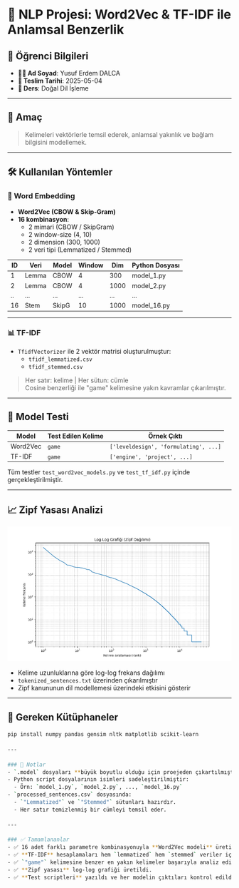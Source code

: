 # 📘 NLP Projesi: Word2Vec & TF-IDF ile Anlamsal Benzerlik

## 👤 Öğrenci Bilgileri

- **👨‍🎓 Ad Soyad**: Yusuf Erdem DALCA  
- **📅 Teslim Tarihi**: 2025-05-04  
- **🧪 Ders**: Doğal Dil İşleme

---


## 🎯 Amaç

> Kelimeleri vektörlerle temsil ederek, anlamsal yakınlık ve bağlam bilgisini modellemek.

---

## 🛠️ Kullanılan Yöntemler

### 🔡 Word Embedding

- **Word2Vec (CBOW & Skip-Gram)**
- **16 kombinasyon**:
  - 2 mimari (CBOW / SkipGram)
  - 2 window-size (4, 10)
  - 2 dimension (300, 1000)
  - 2 veri tipi (Lemmatized / Stemmed)

| ID | Veri | Model | Window | Dim | Python Dosyası |
|----|------|-------|--------|-----|----------------|
| 1  | Lemma | CBOW  | 4      | 300 | model_1.py     |
| 2  | Lemma | CBOW  | 4      | 1000| model_2.py     |
| .. | ...   | ...   | ...    | ... | ...            |
| 16 | Stem  | SkipG | 10     | 1000| model_16.py    |

---

### 📊 TF-IDF

- `TfidfVectorizer` ile 2 vektör matrisi oluşturulmuştur:
  - `tfidf_lemmatized.csv`
  - `tfidf_stemmed.csv`

> Her satır: kelime | Her sütun: cümle  
> Cosine benzerliği ile "game" kelimesine yakın kavramlar çıkarılmıştır.

---

## 🔬 Model Testi

| Model | Test Edilen Kelime | Örnek Çıktı |
|-------|---------------------|-------------|
| Word2Vec | `game` | `['leveldesign', 'formulating', ...]` |
| TF-IDF  | `game` | `['engine', 'project', ...]` |

Tüm testler `test_word2vec_models.py` ve `test_tf_idf.py` içinde gerçekleştirilmiştir.

---

## 📈 Zipf Yasası Analizi

![Zipf Dağılımı](test_outputs/zipf_word_length_loglog.png)

- Kelime uzunluklarına göre log-log frekans dağılımı
- `tokenized_sentences.txt` üzerinden çıkarılmıştır
- Zipf kanununun dil modellemesi üzerindeki etkisini gösterir

---

## 🧩 Gereken Kütüphaneler

```bash
pip install numpy pandas gensim nltk matplotlib scikit-learn
 
---

### 📌 Notlar
- `.model` dosyaları **büyük boyutlu olduğu için proejeden çıkartılmıştır**, test yapmadan önce önce modelleri gerekli kodlarla oluşturduğunuzdan emin olunuz. Dosya yollarının doğruluğunu kontrol ediniz.
- Python script dosyalarının isimleri sadeleştirilmiştir:
  - Örn: `model_1.py`, `model_2.py`, ..., `model_16.py`
- `processed_sentences.csv` dosyasında:
  - `"Lemmatized"` ve `"Stemmed"` sütunları hazırdır.
  - Her satır temizlenmiş bir cümleyi temsil eder.

---

### ✅ Tamamlananlar
- ✅ 16 adet farklı parametre kombinasyonuyla **Word2Vec modeli** üretildi.
- ✅ **TF-IDF** hesaplamaları hem `lemmatized` hem `stemmed` veriler için ayrı ayrı yapıldı.
- ✅ `"game"` kelimesine benzer en yakın kelimeler başarıyla analiz edildi.
- ✅ **Zipf yasası** log-log grafiği üretildi.
- ✅ **Test scriptleri** yazıldı ve her modelin çıktıları kontrol edildi.